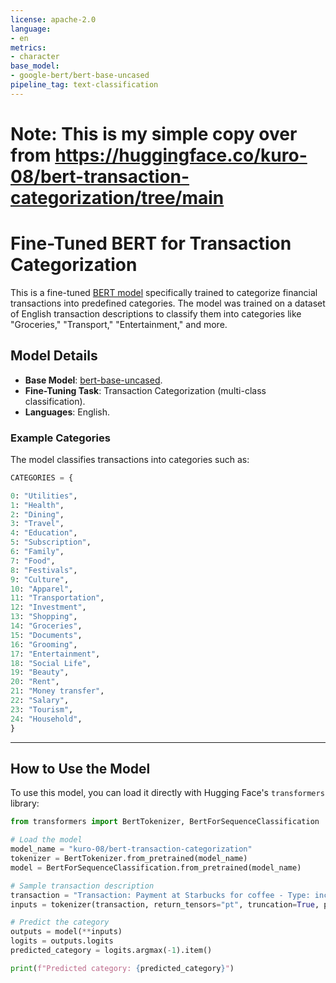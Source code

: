 ```yaml
---
license: apache-2.0
language:
- en
metrics:
- character
base_model:
- google-bert/bert-base-uncased
pipeline_tag: text-classification
---
```

# Note: This is my simple copy over from https://huggingface.co/kuro-08/bert-transaction-categorization/tree/main 


# Fine-Tuned BERT for Transaction Categorization

This is a fine-tuned [BERT model](https://huggingface.co/transformers/model_doc/bert.html) specifically trained to categorize financial transactions into predefined categories. The model was trained on a dataset of English transaction descriptions to classify them into categories like "Groceries," "Transport," "Entertainment," and more.

## Model Details

- **Base Model**: [bert-base-uncased](https://huggingface.co/bert-base-uncased).
- **Fine-Tuning Task**: Transaction Categorization (multi-class classification).
- **Languages**: English.

### Example Categories
The model classifies transactions into categories such as:
```python
CATEGORIES = {

0: "Utilities",
1: "Health",
2: "Dining",
3: "Travel",
4: "Education",
5: "Subscription",
6: "Family",
7: "Food",
8: "Festivals",
9: "Culture",
10: "Apparel",
11: "Transportation",
12: "Investment",
13: "Shopping",
14: "Groceries",
15: "Documents",
16: "Grooming",
17: "Entertainment",
18: "Social Life",
19: "Beauty",
20: "Rent",
21: "Money transfer",
22: "Salary",
23: "Tourism",
24: "Household",
}
```
---

## How to Use the Model

To use this model, you can load it directly with Hugging Face's `transformers` library:

```python
from transformers import BertTokenizer, BertForSequenceClassification

# Load the model
model_name = "kuro-08/bert-transaction-categorization"
tokenizer = BertTokenizer.from_pretrained(model_name)
model = BertForSequenceClassification.from_pretrained(model_name)

# Sample transaction description
transaction = "Transaction: Payment at Starbucks for coffee - Type: income/expense"
inputs = tokenizer(transaction, return_tensors="pt", truncation=True, padding=True)

# Predict the category
outputs = model(**inputs)
logits = outputs.logits
predicted_category = logits.argmax(-1).item()

print(f"Predicted category: {predicted_category}")